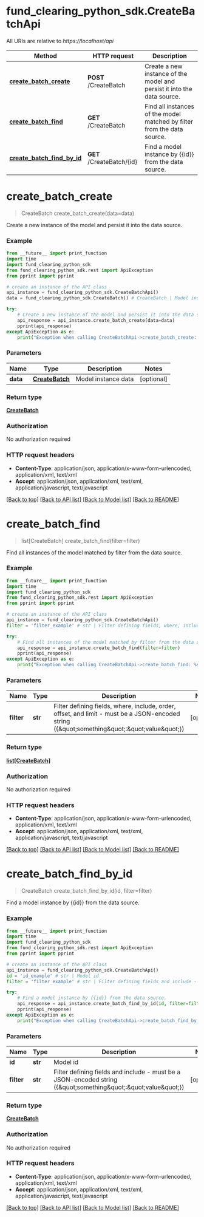 # fund_clearing_python_sdk.CreateBatchApi

All URIs are relative to *https://localhost/api*

Method | HTTP request | Description
------------- | ------------- | -------------
[**create_batch_create**](CreateBatchApi.md#create_batch_create) | **POST** /CreateBatch | Create a new instance of the model and persist it into the data source.
[**create_batch_find**](CreateBatchApi.md#create_batch_find) | **GET** /CreateBatch | Find all instances of the model matched by filter from the data source.
[**create_batch_find_by_id**](CreateBatchApi.md#create_batch_find_by_id) | **GET** /CreateBatch/{id} | Find a model instance by {{id}} from the data source.


# **create_batch_create**
> CreateBatch create_batch_create(data=data)

Create a new instance of the model and persist it into the data source.

### Example
```python
from __future__ import print_function
import time
import fund_clearing_python_sdk
from fund_clearing_python_sdk.rest import ApiException
from pprint import pprint

# create an instance of the API class
api_instance = fund_clearing_python_sdk.CreateBatchApi()
data = fund_clearing_python_sdk.CreateBatch() # CreateBatch | Model instance data (optional)

try:
    # Create a new instance of the model and persist it into the data source.
    api_response = api_instance.create_batch_create(data=data)
    pprint(api_response)
except ApiException as e:
    print("Exception when calling CreateBatchApi->create_batch_create: %s\n" % e)
```

### Parameters

Name | Type | Description  | Notes
------------- | ------------- | ------------- | -------------
 **data** | [**CreateBatch**](CreateBatch.md)| Model instance data | [optional] 

### Return type

[**CreateBatch**](CreateBatch.md)

### Authorization

No authorization required

### HTTP request headers

 - **Content-Type**: application/json, application/x-www-form-urlencoded, application/xml, text/xml
 - **Accept**: application/json, application/xml, text/xml, application/javascript, text/javascript

[[Back to top]](#) [[Back to API list]](../README.md#documentation-for-api-endpoints) [[Back to Model list]](../README.md#documentation-for-models) [[Back to README]](../README.md)

# **create_batch_find**
> list[CreateBatch] create_batch_find(filter=filter)

Find all instances of the model matched by filter from the data source.

### Example
```python
from __future__ import print_function
import time
import fund_clearing_python_sdk
from fund_clearing_python_sdk.rest import ApiException
from pprint import pprint

# create an instance of the API class
api_instance = fund_clearing_python_sdk.CreateBatchApi()
filter = 'filter_example' # str | Filter defining fields, where, include, order, offset, and limit - must be a JSON-encoded string ({\"something\":\"value\"}) (optional)

try:
    # Find all instances of the model matched by filter from the data source.
    api_response = api_instance.create_batch_find(filter=filter)
    pprint(api_response)
except ApiException as e:
    print("Exception when calling CreateBatchApi->create_batch_find: %s\n" % e)
```

### Parameters

Name | Type | Description  | Notes
------------- | ------------- | ------------- | -------------
 **filter** | **str**| Filter defining fields, where, include, order, offset, and limit - must be a JSON-encoded string ({\&quot;something\&quot;:\&quot;value\&quot;}) | [optional] 

### Return type

[**list[CreateBatch]**](CreateBatch.md)

### Authorization

No authorization required

### HTTP request headers

 - **Content-Type**: application/json, application/x-www-form-urlencoded, application/xml, text/xml
 - **Accept**: application/json, application/xml, text/xml, application/javascript, text/javascript

[[Back to top]](#) [[Back to API list]](../README.md#documentation-for-api-endpoints) [[Back to Model list]](../README.md#documentation-for-models) [[Back to README]](../README.md)

# **create_batch_find_by_id**
> CreateBatch create_batch_find_by_id(id, filter=filter)

Find a model instance by {{id}} from the data source.

### Example
```python
from __future__ import print_function
import time
import fund_clearing_python_sdk
from fund_clearing_python_sdk.rest import ApiException
from pprint import pprint

# create an instance of the API class
api_instance = fund_clearing_python_sdk.CreateBatchApi()
id = 'id_example' # str | Model id
filter = 'filter_example' # str | Filter defining fields and include - must be a JSON-encoded string ({\"something\":\"value\"}) (optional)

try:
    # Find a model instance by {{id}} from the data source.
    api_response = api_instance.create_batch_find_by_id(id, filter=filter)
    pprint(api_response)
except ApiException as e:
    print("Exception when calling CreateBatchApi->create_batch_find_by_id: %s\n" % e)
```

### Parameters

Name | Type | Description  | Notes
------------- | ------------- | ------------- | -------------
 **id** | **str**| Model id | 
 **filter** | **str**| Filter defining fields and include - must be a JSON-encoded string ({\&quot;something\&quot;:\&quot;value\&quot;}) | [optional] 

### Return type

[**CreateBatch**](CreateBatch.md)

### Authorization

No authorization required

### HTTP request headers

 - **Content-Type**: application/json, application/x-www-form-urlencoded, application/xml, text/xml
 - **Accept**: application/json, application/xml, text/xml, application/javascript, text/javascript

[[Back to top]](#) [[Back to API list]](../README.md#documentation-for-api-endpoints) [[Back to Model list]](../README.md#documentation-for-models) [[Back to README]](../README.md)

